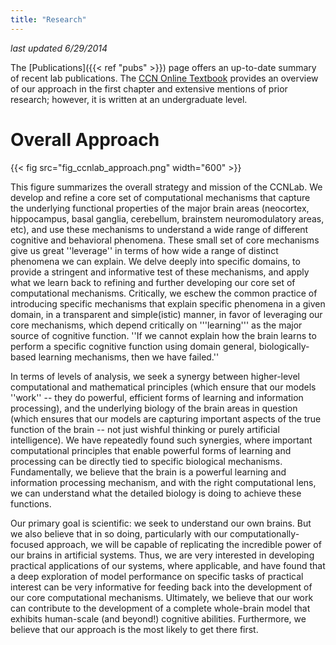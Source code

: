 ```yaml
---
title: "Research"
---
```


*last updated 6/29/2014*

The [Publications]({{< ref "pubs" >}}) page offers an up-to-date summary of recent lab publications.  The [CCN Online Textbook](https://grey.colorado.edu/CompCogNeuro/index.php/CCNBook/Main) provides an overview of our approach in the first chapter and extensive mentions of prior research; however, it is written at an undergraduate level.

# Overall Approach

{{< fig src="fig_ccnlab_approach.png" width="600" >}}

This figure summarizes the overall strategy and mission of the CCNLab.  We develop and refine a core set of computational mechanisms that capture the underlying functional properties of the major brain areas (neocortex, hippocampus, basal ganglia, cerebellum, brainstem neuromodulatory areas, etc), and use these mechanisms to understand a wide range of different cognitive and behavioral phenomena.  These small set of core mechanisms give us great ''leverage'' in terms of how wide a range of distinct phenomena we can explain.  We delve deeply into specific domains, to provide a stringent and informative test of these mechanisms, and apply what we learn back to refining and further developing our core set of computational mechanisms.  Critically, we eschew the common practice of introducing specific mechanisms that explain specific phenomena in a given domain, in a transparent and simple(istic) manner, in favor of leveraging our core mechanisms, which depend critically on '''learning''' as the major source of cognitive function.  ''If we cannot explain how the brain learns to perform a specific cognitive function using domain general, biologically-based learning mechanisms, then we have failed.''

In terms of levels of analysis, we seek a synergy between higher-level computational and mathematical principles (which ensure that our models ''work'' -- they do powerful, efficient forms of learning and information processing), and the underlying biology of the brain areas in question (which ensures that our models are capturing important aspects of the true function of the brain -- not just wishful thinking or purely artificial intelligence).  We have repeatedly found such synergies, where important computational principles that enable powerful forms of learning and processing can be directly tied to specific biological mechanisms.  Fundamentally, we believe that the brain is a powerful learning and information processing mechanism, and with the right computational lens, we can understand what the detailed biology is doing to achieve these functions.

Our primary goal is scientific: we seek to understand our own brains.  But we also believe that in so doing, particularly with our computationally-focused approach, we will be capable of replicating the incredible power of our brains in artificial systems.  Thus, we are very interested in developing practical applications of our systems, where applicable, and have found that a deep exploration of model performance on specific tasks of practical interest can be very informative for feeding back into the development of our core computational mechanisms.  Ultimately, we believe that our work can contribute to the development of a complete whole-brain model that exhibits human-scale (and beyond!) cognitive abilities.  Furthermore, we believe that our approach is the most likely to get there first.


